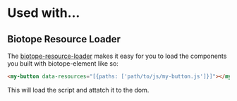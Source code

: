 # Used with...

## Biotope Resource Loader
The [biotope-resource-loader](https://github.com/biotope/biotope-resource-loader) makes it easy for
you to load the components you built with biotope-element like so:

```html
<my-button data-resources="[{paths: ['path/to/js/my-button.js']}]"></my-button>
```

This will load the script and attatch it to the dom.
